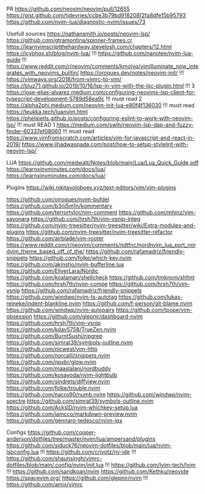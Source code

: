 PR
https://github.com/neovim/neovim/pull/12655
https://gist.github.com/tjdevries/ccbe3b79bd918208f2fa8dfe15b95793
https://github.com/nvim-lua/diagnostic-nvim/issues/73



Usefull sources
https://nathansmith.io/posts/neovim-lsp/
https://github.com/gtramontina/spinner-frames.cr
https://learnvimscriptthehardway.stevelosh.com/chapters/12.html
https://icyphox.sh/blog/nvim-lua/    !!!
https://github.com/nanotee/nvim-lua-guide  !!!
https://www.reddit.com/r/neovim/comments/kmoiyq/vimilluminate_now_integrates_with_neovims_builtin/
https://oroques.dev/notes/neovim-init/ !!!
https://vimways.org/2018/from-vimrc-to-vim/
https://bluz71.github.io/2019/10/16/lsp-in-vim-with-the-lsc-plugin.html  !!! 3
https://jose-elias-alvarez.medium.com/configuring-neovims-lsp-client-for-typescript-development-5789d58ea9c !!! must read 2
https://alpha2phi.medium.com/neovim-init-lua-e80f4f136030 !!! must read
https://teukka.tech/luanvim.html
https://phelipetls.github.io/posts/configuring-eslint-to-work-with-neovim-lsp/ !!! must READ 1
https://medium.com/swlh/neovim-lsp-dap-and-fuzzy-finder-60337ef08060 !!! must read
https://www.vimfromscratch.com/articles/vim-for-javascript-and-react-in-2019/
https://www.jihadwaspada.com/post/how-to-setup-stylelint-with-neovim-lsp/


LUA
https://github.com/medwatt/Notes/blob/main/Lua/Lua_Quick_Guide.pdf
https://learnxinyminutes.com/docs/lua/
https://learnxinyminutes.com/docs/lua/



Plugins
https://wiki.nikitavoloboev.xyz/text-editors/vim/vim-plugins

https://github.com/ojroques/nvim-bufdel
https://github.com/b3nj5m1n/kommentary
https://github.com/terrortylor/nim-comment
https://github.com/mhinz/vim-sayonara
https://github.com/hrsh7th/vim-vsnip-integ
https://github.com/nvim-treesitter/nvim-treesitter/wiki/Extra-modules-and-plugins
https://github.com/nvim-treesitter/nvim-treesitter-refactor
https://github.com/airblade/vim-rooter
https://www.reddit.com/r/neovim/comments/ndtfnc/nordnvim_lua_port_nordvim_theme_based_off_of_the/
https://github.com/rafamadriz/friendly-snippets
https://github.com/folke/which-key.nvim
https://github.com/akinsho/nvim-bufferline.lua
https://github.com/EliverLara/Nordic
https://github.com/koalaman/shellcheck
https://github.com/tmknom/shfmt
https://github.com/hrsh7th/nvim-compe
https://github.com/hrsh7th/vim-vsnip
https://github.com/rafamadriz/friendly-snippets
https://github.com/windwp/nvim-ts-autotag
https://github.com/lukas-reineke/indent-blankline.nvim
https://github.com/f-person/git-blame.nvim
https://github.com/windwp/nvim-autopairs
https://github.com/tpope/vim-obsession
https://github.com/glepnir/dashboard-nvim
https://github.com/hrsh7th/vim-vsnip
https://github.com/kdav5758/TrueZen.nvim
https://github.com/BurntSushi/ripgrep
https://github.com/simrat39/symbols-outline.nvim
https://github.com/nicwest/vim-http
https://github.com/norcalli/snippets.nvim
https://github.com/npxbr/glow.nvim
https://github.com/maaslalani/nordbuddy
https://github.com/kosayoda/nvim-lightbulb
https://github.com/sindrets/diffview.nvim
https://github.com/folke/trouble.nvim
https://github.com/nacro90/numb.nvim
https://github.com/windwp/nvim-spectre
https://github.com/simrat39/symbols-outline.nvim
https://github.com/AckslD/nvim-whichkey-setup.lua
https://github.com/iamcco/markdown-preview.nvim
https://github.com/gennaro-tedesco/nvim-jqx


Configs
https://github.com/cooper-anderson/dotfiles/tree/master/nvim/lua/ampersand/plugins
https://github.com/siduck76/neovim-dotfiles/blob/main/lua/nvim-lspconfig.lua   !!!
https://github.com/crivotz/nv-ide  !!!
https://github.com/shaunsingh/vimrc-dotfiles/blob/main/.config/nvim/init.lua  !!!
https://github.com/lvim-tech/lvim !!!
https://github.com/sandkoan/nvim
https://github.com/Kethku/neovide
https://spacevim.org/
https://github.com/glepnir/nvim  !!!
https://github.com/amix/vimrc

